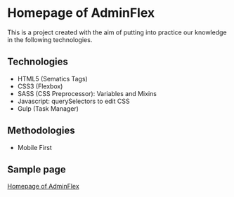 # Homepage of AdminFlex
This is a project created with the aim of putting into practice our knowledge in the following technologies.

## Technologies
- HTML5 (Sematics Tags)
- CSS3 (Flexbox)
- SASS (CSS Preprocessor): Variables and Mixins
- Javascript: querySelectors to edit CSS
- Gulp (Task Manager)

## Methodologies
- Mobile First

## Sample page
[Homepage of AdminFlex](https://dparraabad.github.io/adminFlex-mainPage-flexbox/ "Homepage of AdminFlex")
